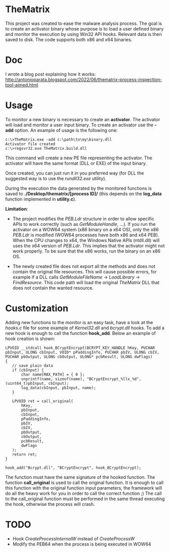 # TheMatrix
This project was created to ease the malware analysis process. The goal is to create an activator binary whose purpose is to load a user defined binary and monitor the execution by using Win32 API hooks. Relevant data is then saved to disk. The code supports both x86 and x64 binaries.

# Doc
I wrote a blog post explaining how it works: <a href="http://antonioparata.blogspot.com/2022/06/thematrix-process-inspection-tool-aimed.html">http://antonioparata.blogspot.com/2022/06/thematrix-process-inspection-tool-aimed.html</a>

# Usage
To monitor a new binary is necessary to create an **activator**. The activator will load and monitor a user input binary. To create an activator use the **-add** option. An example of usage is the following one:

```
c:\>TheMatrix.exe -add c:\path\to\my\binary.dll
Activator file created
c:\>regsvr32.exe TheMatrix.build.dll
```

This command will create a new PE file representing the activator. The activator will have the same format (DLL or EXE) of the input binary.

Once created, you can just run it in you preferred way (for DLL the suggested way is to use the *rundll32.exe* utility).

During the execution the data generated by the monitored functions is saved to **./Desktop/thematrix/[process ID]/** (this depends on the **log_data** function  implemented in **utility.c**). 

**Limitation**: 
* The project modifies the _PEB.Ldr_ structure in order to allow specific APIs to work correctly (such as _GetModuleHandle_, ...). If you run the activator on a WOW64 system (x86 binary on a x64 OS), only the x86 _PEB.Ldr_ is modified (WOW64 processes have both x86 and x64 PEB). When the CPU changes to x64, the Windows Native APIs (ntdll.dll) will uses the x64 version of _PEB.Ldr_. This implies that the activator might not work properly. To be sure that the x86 works, run the binary on an x86 OS.

* The newly created file does not export all the methods and does not contain the original file resources. This will cause possible errors, for example if a DLL calls _GetModuleFileName_ -> _LoadLibrary_ -> _FindResource_. This code path will load the original _TheMatrix_ DLL that does not contain the wanted resource.
  
# Customization
Adding new functions to the monitor is an easy task, have a look at the *hooks.c* file for some example of *Kernel32.dll* and *bcrypt.dll* hooks. To add a new hook is enough to call the function **hook_add**. Below an example of hook creation is shown:
  
 ```
 LPVOID __stdcall hook_BCryptEncrypt(BCRYPT_KEY_HANDLE hKey, PUCHAR pbInput, ULONG cbInput, VOID* pPaddingInfo, PUCHAR pbIV, ULONG cbIV, PUCHAR pbOutput, ULONG cbOutput, ULONG* pcbResult, ULONG dwFlags)
{
	// save plain data
	if (cbInput) {
		char name[MAX_PATH] = { 0 };
		snprintf(name, sizeof(name), "BCryptEncrypt_%llx_%d", (uint64_t)pbInput, cbInput);
		log_data(cbInput, pbInput, name);
	}	

	LPVOID ret = call_original(
		hKey,
		pbInput,
		cbInput,
		pPaddingInfo,
		pbIV,
		cbIV,
		pbOutput,
		cbOutput,
		pcbResult,
		dwFlags
	);
	return ret;
}
  
hook_add("Bcrypt.dll", "BCryptEncrypt", hook_BCryptEncrypt);
```
  
The function must have the same signature of the hooked function. The function **call_original** is used to call the original function. It is enough to call this function with the original function input parameters, the framework will do all the heavy work for you in order to call the correct function ;) The call to the call_original function must be performed in the same thread executing the hook, otherwise the process will crash.

# TODO
* Hook _CreateProcessInternalW_ instead of _CreateProcessW_
* Modify the PEB64 when the process is being executed in WOW64

